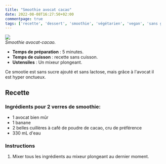 ```yaml
---
title: "Smoothie avocat cacao"
date: 2022-08-08T16:27:50+02:00
commentpage: true
tags: ['recette', 'dessert', 'smoothie', 'végétarien', 'vegan', 'sans gluten', 'avocat', 'cacao', 'banane', 'cru', 'sans cuisson']
---
```


![](/pictures/smoothie_brown.jpg)<br>
*Smoothie avocat-cacao.*

- **Temps de préparation** : 5 minutes.
- **Temps de cuisson** : recette sans cuisson.
- **Ustensiles** : Un mixeur plongeant.

Ce smootie est sans sucre ajouté et sans lactose, mais grâce à l'avocat il est hyper onctueux.

## Recette

### Ingrédients pour 2 verres de smoothie:

- 1 avocat bien mûr
- 1 banane
- 2 belles cuillères à café de poudre de cacao, cru de préférence
- 330 mL d'eau

### Instructions

1. Mixer tous les ingrédients au mixeur plongeant au dernier moment.





